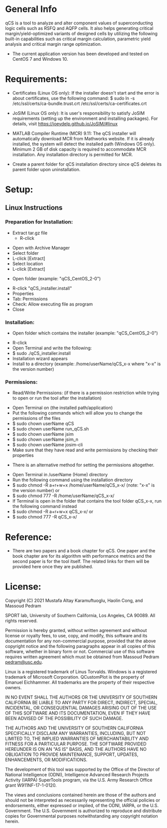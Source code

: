 # General Info
qCS is a tool to analyze and alter component values of superconducting logic cells such as RSFQ and AQFP cells. It also helps generating critical margin/yield-optimized variants of designed cells by utilizing the following built-in capabilities such as critical margin calculation, parametric yield analysis and critical margin range optimization.

- The current application version has been developed and tested on CentOS 7 and Windows 10.

# Requirements:
- Certificates (Linux OS only): If the installer doesn't start and the error is about certificates, use the following command:
  $ sudo ln -s /etc/ssl/certs/ca-bundle.trust.crt /etc/ssl/certs/ca-certificates.crt
  
- JoSIM (Linux OS only): It is user's responsibility to satisfy JoSIM requirements (setting up the environment and installing packages). For details, visit https://joeydelp.github.io/JoSIM/#linux
  
- MATLAB Compiler Runtime (MCR) 9.11: The qCS installer will automatically download MCR from Mathworks website. If it is already installed, the system will detect the installed path (Windows OS only). Minimum 2 GB of disk capacity is required to accommodate MCR installation. Any installation directory is permitted for MCR.

- Create a parent folder for qCS installation directory since qCS deletes its parent folder upon uninstallation.

# Setup:
## Linux Instructions
### Preparation for Installation:
- Extract tar.gz file
	* R-click
* Open with Archive Manager
* Select folder
* L-click [Extract]
* Select location
* L-click [Extract]
	
- Open folder (example: "qCS_CentOS_2-0")
* R-click "qCS_installer.install"
* Properties
* Tab: Permissions
* Check: Allow executing file as program
* Close

### Installation:
- Open folder which contains the installer (example: "qCS_CentOS_2-0")
* R-click
* Open Terminal and write the following:
* $ sudo ./qCS_installer.install
* Installation wizard appears
* Install to a directory (example: /home/userName/qCS_x-x where "x-x" is the version number)

### Permissions:
- Read/Write Permissions: (if there is a permission restriction while trying to open or run the tool after the installation)
* Open Terminal on (the installed path/application)
* Put the following commands which will allow you to change the permissions of the files
* $ sudo chown userName qCS
* $ sudo chown userName run_qCS.sh
* $ sudo chown userName jsim
* $ sudo chown userName jsim_n
* $ sudo chown userName josim-cli
* Make sure that they have read and write permissions by checking their properties

- There is an alternative method for setting the permissions altogether.
* Open Terminal in /userName (Home) directory
* Run the following command using the installation directory
* $ sudo chmod -R a+r+w+x /home/userName/qCS_x-x/ (note: "x-x" is the version number)
  or
* $ sudo chmod 777 -R /home/userName/qCS_x-x/
* If Terminal is open in the folder that contains the tool folder qCS_x-x, run the following command instead
* $ sudo chmod -R a+r+w+x qCS_x-x/
  or
* $ sudo chmod 777 -R qCS_x-x/

# Reference:
- There are two papers and a book chapter for qCS. One paper and the book chapter are for its algorithm with performance metrics and the second paper is for the tool itself. The related links for them will be provided here once they are published.

# License:
Copyright (C) 2021 Mustafa Altay Karamuftuoglu, Haolin Cong, and Massoud Pedram

SPORT lab, University of Southern California, Los Angeles, CA 90089. All rights reserved.

Permission is hereby granted, without written agreement and without license or royalty fees, to use, copy, and modify, this software and its documentation for any non-commercial purpose, provided that the above copyright notice and the following paragraphs appear in all copies of this software, whether in binary form or not. Commercial use of this software requires written agreement which must be obtained from Massoud Pedram <pedram@usc.edu>.

Linux is a registered trademark of Linus Torvalds.
Windows is a registered trademark of Microsoft Corporation.
QCustomPlot is the property of Emanuel Eichhammer. All trademarks are the property of their respective owners.

IN NO EVENT SHALL THE AUTHORS OR THE UNIVERSITY OF SOUTHERN CALIFORNIA BE LIABLE TO ANY PARTY FOR DIRECT, INDIRECT, SPECIAL, INCIDENTAL, OR CONSEQUENTIAL DAMAGES ARISING OUT OF THE USE OF THIS SOFTWARE AND ITS DOCUMENTATION, EVEN IF THEY HAVE BEEN ADVISED OF THE POSSIBILITY OF SUCH DAMAGE.

THE AUTHORS AND THE UNIVERSITY OF SOUTHERN CALIFORNIA SPECIFICALLY DISCLAIM ANY WARRANTIES, INCLUDING, BUT NOT LIMITED TO, THE IMPLIED WARRANTIES OF MERCHANTABILITY AND FITNESS FOR A PARTICULAR PURPOSE. THE SOFTWARE PROVIDED HEREUNDER IS ON AN "AS IS" BASIS, AND THE AUTHORS HAVE NO OBLIGATION TO PROVIDE MAINTENANCE, SUPPORT, UPDATES, ENHANCEMENTS, OR MODIFICATIONS.

The development of this tool was supported by the Office of the Director of National Intelligence (ODNI), Intelligence Advanced Research Projects Activity (IARPA) SuperTools program, via the U.S. Army Research Office grant W911NF-17-1-0120.

The views and conclusions contained herein are those of the authors and should not be interpreted as necessarily representing the official policies or endorsements, either expressed or implied, of the ODNI, IARPA, or the U.S. Government. The U.S. Government is authorized to reproduce and distribute copies for Governmental purposes notwithstanding any copyright notation herein.
